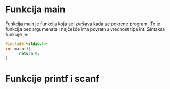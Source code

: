 # Funkcija main

Funkcija main je funkcija koja se izvršava kada se pokrene program. To je funkcija bez argumenata i najčešće ima povratnu vrednost tipa int. Sintaksa funkcije je:

```c
#include <stdio.h>
int main(){     
      return 0;
}
```

# Funkcije printf i scanf

